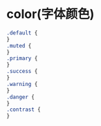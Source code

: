# color(字体颜色)

```css
.default {
}
.muted {
}
.primary {
}
.success {
}
.warning {
}
.danger {
}
.contrast {
}
```
